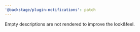 ```yaml
---
'@backstage/plugin-notifications': patch
---
```


Empty descriptions are not rendered to improve the look&feel.
